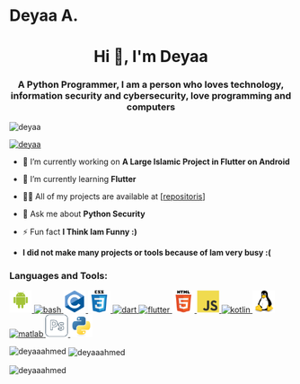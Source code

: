 # Deyaa A.

<h1 align="center">Hi 👋, I'm Deyaa</h1>
<h3 align="center">A Python Programmer, I am a person who loves technology, information security and cybersecurity, love programming and computers</h3>

<p align="left"> <img src="https://komarev.com/ghpvc/?username=deyaaahmed&label=Profile%20views&color=0e75b6&style=flat" alt="deyaa" /> </p>

<p align="left"> <a href="https://github.com/ryo-ma/github-profile-trophy"><img src="https://github-profile-trophy.vercel.app/?username=deyaaahmed" alt="deyaa" /></a> </p>

- 🔭 I’m currently working on **A Large Islamic Project in Flutter on Android**

- 🌱 I’m currently learning **Flutter**

- 👨‍💻 All of my projects are available at [[repositoris](https://github.com/deyaaahmed?tab=repositories)]

- 💬 Ask me about **Python Security**

- ⚡ Fun fact **I Think Iam Funny :)**
- **I did not make many projects or tools because of Iam very busy :(**

<h3 align="left">Languages and Tools:</h3>
<p align="left"> <a href="https://developer.android.com" target="_blank"> <img src="https://raw.githubusercontent.com/devicons/devicon/master/icons/android/android-original-wordmark.svg" alt="android" width="40" height="40"/> </a> <a href="https://www.gnu.org/software/bash/" target="_blank"> <img src="https://www.vectorlogo.zone/logos/gnu_bash/gnu_bash-icon.svg" alt="bash" width="40" height="40"/> </a> <a href="https://www.cprogramming.com/" target="_blank"> <img src="https://raw.githubusercontent.com/devicons/devicon/master/icons/c/c-original.svg" alt="c" width="40" height="40"/> </a> <a href="https://www.w3schools.com/css/" target="_blank"> <img src="https://raw.githubusercontent.com/devicons/devicon/master/icons/css3/css3-original-wordmark.svg" alt="css3" width="40" height="40"/> </a> <a href="https://dart.dev" target="_blank"> <img src="https://www.vectorlogo.zone/logos/dartlang/dartlang-icon.svg" alt="dart" width="40" height="40"/> </a> <a href="https://flutter.dev" target="_blank"> <img src="https://www.vectorlogo.zone/logos/flutterio/flutterio-icon.svg" alt="flutter" width="40" height="40"/> </a> <a href="https://www.w3.org/html/" target="_blank"> <img src="https://raw.githubusercontent.com/devicons/devicon/master/icons/html5/html5-original-wordmark.svg" alt="html5" width="40" height="40"/> </a> <a href="https://developer.mozilla.org/en-US/docs/Web/JavaScript" target="_blank"> <img src="https://raw.githubusercontent.com/devicons/devicon/master/icons/javascript/javascript-original.svg" alt="javascript" width="40" height="40"/> </a> <a href="https://kotlinlang.org" target="_blank"> <img src="https://www.vectorlogo.zone/logos/kotlinlang/kotlinlang-icon.svg" alt="kotlin" width="40" height="40"/> </a> <a href="https://www.linux.org/" target="_blank"> <img src="https://raw.githubusercontent.com/devicons/devicon/master/icons/linux/linux-original.svg" alt="linux" width="40" height="40"/> </a> <a href="https://www.mathworks.com/" target="_blank"> <img src="https://www.mathworks.com/etc.clientlibs/mathworks/clientlibs/customer-ui/templates/common/resources/images/mathworks-logo-rev.20240717195933902.svg" alt="matlab" width="40" height="40"/> </a> <a href="https://www.photoshop.com/en" target="_blank"> <img src="https://raw.githubusercontent.com/devicons/devicon/master/icons/photoshop/photoshop-line.svg" alt="photoshop" width="40" height="40"/> </a> <a href="https://www.python.org" target="_blank"> <img src="https://raw.githubusercontent.com/devicons/devicon/master/icons/python/python-original.svg" alt="python" width="40" height="40"/> </a> </p>



<p><img align="left" src="https://github-readme-stats.vercel.app/api/top-langs?username=deyaaahmed&show_icons=true&locale=en&layout=compact" alt="deyaaahmed" /></p>

<p>&nbsp;<img align="center" src="https://github-readme-stats.vercel.app/api?username=deyaaahmed&show_icons=true&locale=en" alt="deyaaahmed" /></p>

<p><img align="center" src="https://github-readme-streak-stats.herokuapp.com/?user=deyaaahmed&" alt="deyaaahmed" /></p>

